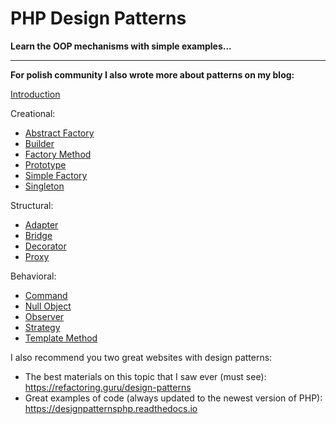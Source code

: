 # PHP Design Patterns
**Learn the OOP mechanisms with simple examples...**

- - - 

**For polish community I also wrote more about patterns on my blog:**

[Introduction](https://koddlo.pl/wzorce-projektowe-w-php/)

Creational:
- [Abstract Factory](https://koddlo.pl/abstract-factory-fabryka-abstrakcyjna/)
- [Builder](https://koddlo.pl/builder-budowniczy/)
- [Factory Method](https://koddlo.pl/factory-method-metoda-wytworcza/)
- [Prototype](https://koddlo.pl/prototype-prototyp/)
- [Simple Factory](https://koddlo.pl/simple-factory-prosta-fabryka/)
- [Singleton](https://koddlo.pl/singleton/)

Structural:
- [Adapter](https://koddlo.pl/adapter-adapter/)
- [Bridge](https://koddlo.pl/bridge-most/)
- [Decorator](https://koddlo.pl/decorator-dekorator/)
- [Proxy](https://koddlo.pl/proxy-pelnomocnik/)

Behavioral:
- [Command](https://koddlo.pl/command-polecenie/)
- [Null Object](https://koddlo.pl/null-object-pusty-obiekt/)
- [Observer](https://koddlo.pl/observer-obserwator/)
- [Strategy](https://koddlo.pl/strategy-strategia/)
- [Template Method](https://koddlo.pl/template-method-metoda-szablonowa/)

I also recommend you two great websites with design patterns:

- The best materials on this topic that I saw ever (must see): https://refactoring.guru/design-patterns
- Great examples of code (always updated to the newest version of PHP): https://designpatternsphp.readthedocs.io

